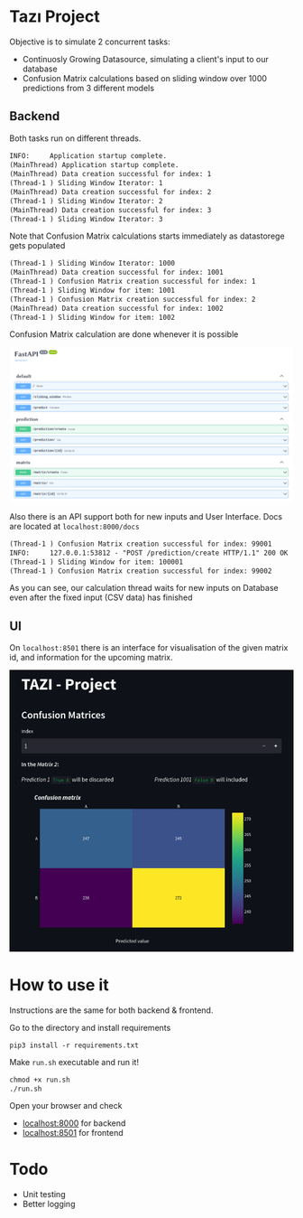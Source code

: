# Tazı Project

Objective is to simulate 2 concurrent tasks:

+ Continuosly Growing Datasource, simulating a client's input to our database
+ Confusion Matrix calculations based on sliding window over 1000 predictions from 3 different models

## Backend

Both tasks run on different threads.

```console
INFO:     Application startup complete.
(MainThread) Application startup complete.
(MainThread) Data creation successful for index: 1
(Thread-1 ) Sliding Window Iterator: 1
(MainThread) Data creation successful for index: 2
(Thread-1 ) Sliding Window Iterator: 2
(MainThread) Data creation successful for index: 3
(Thread-1 ) Sliding Window Iterator: 3
```

Note that Confusion Matrix calculations starts immediately as datastorege gets populated

```console
(Thread-1 ) Sliding Window Iterator: 1000
(MainThread) Data creation successful for index: 1001
(Thread-1 ) Confusion Matrix creation successful for index: 1
(Thread-1 ) Sliding Window for item: 1001
(Thread-1 ) Confusion Matrix creation successful for index: 2
(MainThread) Data creation successful for index: 1002
(Thread-1 ) Sliding Window for item: 1002
```

Confusion Matrix calculation are done whenever it is possible

![endpoints](media/endpoints.png)

Also there is an API support both for new inputs and User Interface. Docs are located at `localhost:8000/docs`

```console
(Thread-1 ) Confusion Matrix creation successful for index: 99001
INFO:     127.0.0.1:53812 - "POST /prediction/create HTTP/1.1" 200 OK
(Thread-1 ) Sliding Window for item: 100001
(Thread-1 ) Confusion Matrix creation successful for index: 99002
```

As you can see, our calculation thread waits for new inputs on Database even after the fixed input (CSV data) has finished 

## UI

On `localhost:8501` there is an interface for visualisation of the given matrix id, and information for the upcoming matrix.

![UI](media/ui.gif)

# How to use it

Instructions are the same for both backend & frontend.

Go to the directory and install requirements

```console
pip3 install -r requirements.txt
```

Make `run.sh` executable and run it!

```console
chmod +x run.sh
./run.sh
```

Open your browser and check
+ [localhost:8000](localhost:8000) for backend
+ [localhost:8501](localhost:8501) for frontend

# Todo

+ Unit testing
+ Better logging

